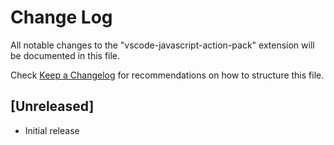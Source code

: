 # Change Log
All notable changes to the "vscode-javascript-action-pack" extension will be documented in this file.

Check [Keep a Changelog](http://keepachangelog.com/) for recommendations on how to structure this file.

## [Unreleased]
- Initial release